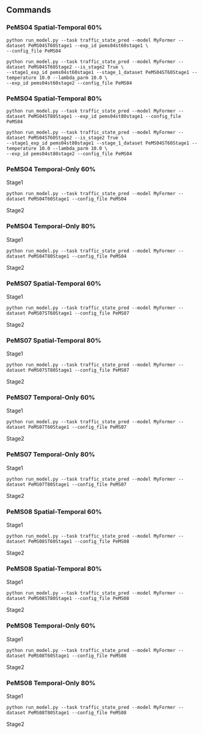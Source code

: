 ## Commands
### PeMS04 Spatial-Temporal 60%
```shell
python run_model.py --task traffic_state_pred --model MyFormer --dataset PeMS04ST60Stage1 --exp_id pems04st60stage1 \
--config_file PeMS04
```
```shell
python run_model.py --task traffic_state_pred --model MyFormer --dataset PeMS04ST60Stage2 --is_stage2 True \
--stage1_exp_id pems04st60stage1 --stage_1_dataset PeMS04ST60Stage1 --temperature 10.0 --lambda_parm 10.0 \
--exp_id pems04st60stage2 --config_file PeMS04
```
### PeMS04 Spatial-Temporal 80%
```shell
python run_model.py --task traffic_state_pred --model MyFormer --dataset PeMS04ST80Stage1 --exp_id pems04st80stage1 --config_file PeMS04
```
```shell
python run_model.py --task traffic_state_pred --model MyFormer --dataset PeMS04ST60Stage2 --is_stage2 True \
--stage1_exp_id pems04st80stage1 --stage_1_dataset PeMS04ST60Stage1 --temperature 10.0 --lambda_parm 10.0 \
--exp_id pems04st80stage2 --config_file PeMS04
```
### PeMS04 Temporal-Only 60%
Stage1
```shell
python run_model.py --task traffic_state_pred --model MyFormer --dataset PeMS04T60Stage1 --config_file PeMS04
```
Stage2
### PeMS04 Temporal-Only 80%
Stage1
```shell
python run_model.py --task traffic_state_pred --model MyFormer --dataset PeMS04T80Stage1 --config_file PeMS04
```
Stage2
### PeMS07 Spatial-Temporal 60%
Stage1
```shell
python run_model.py --task traffic_state_pred --model MyFormer --dataset PeMS07ST60Stage1 --config_file PeMS07
```
Stage2
### PeMS07 Spatial-Temporal 80%
Stage1
```shell
python run_model.py --task traffic_state_pred --model MyFormer --dataset PeMS07ST80Stage1 --config_file PeMS07
```
Stage2
### PeMS07 Temporal-Only 60%
Stage1
```shell
python run_model.py --task traffic_state_pred --model MyFormer --dataset PeMS07T60Stage1 --config_file PeMS07
```
Stage2
### PeMS07 Temporal-Only 80%
Stage1
```shell
python run_model.py --task traffic_state_pred --model MyFormer --dataset PeMS07T80Stage1 --config_file PeMS07
```
Stage2
### PeMS08 Spatial-Temporal 60%
Stage1
```shell
python run_model.py --task traffic_state_pred --model MyFormer --dataset PeMS08ST60Stage1 --config_file PeMS08
```
Stage2
### PeMS08 Spatial-Temporal 80%
Stage1
```shell
python run_model.py --task traffic_state_pred --model MyFormer --dataset PeMS08ST80Stage1 --config_file PeMS08
```
Stage2
### PeMS08 Temporal-Only 60%
Stage1
```shell
python run_model.py --task traffic_state_pred --model MyFormer --dataset PeMS08T60Stage1 --config_file PeMS08
```
Stage2
### PeMS08 Temporal-Only 80%
Stage1
```shell
python run_model.py --task traffic_state_pred --model MyFormer --dataset PeMS08T80Stage1 --config_file PeMS08
```
Stage2